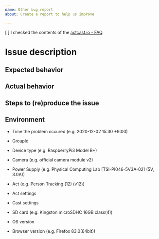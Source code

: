 ```yaml
---
name: Other bug report
about: Create a report to help us improve

---
```


[ ] I checked the contents of the [actcast.io - FAQ](https://actcast.io/docs/FAQ/).

# Issue description

## Expected behavior

## Actual behavior

## Steps to (re)produce the issue

## Environment

- Time the problem occured (e.g. 2020-12-02 15:30 +9:00)
- GroupId
- Device type (e.g. RaspberryPi3 Model B+)
- Camera (e.g. official camera module v2)
- Power Supply (e.g. Physical Computing Lab [TSI-PI046-5V3A-02] (5V, 3.0A))
- Act (e.g. Person Tracking (12) (v12))
- Act settings
- Cast settings
- SD card (e.g. Kingston microSDHC 16GB class(4))

- OS version
- Browser version (e.g. Firefox 83.0(64bit))
